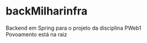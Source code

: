 # backMilharinfra
Backend em Spring para o projeto da disciplina PWeb1 <br>
Povoamento está na raiz

